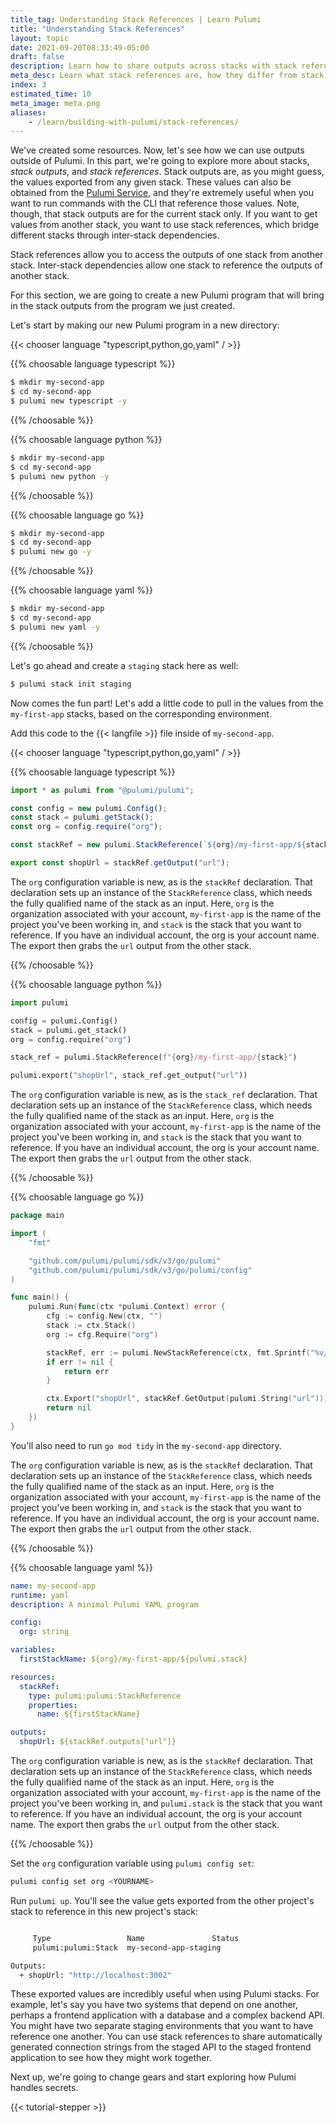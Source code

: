 ```yaml
---
title_tag: Understanding Stack References | Learn Pulumi
title: "Understanding Stack References"
layout: topic
date: 2021-09-20T08:33:49-05:00
draft: false
description: Learn how to share outputs across stacks with stack references.
meta_desc: Learn what stack references are, how they differ from stack outputs, and how to share stack outputs from one Pulumi program to another in this tutorial.
index: 3
estimated_time: 10
meta_image: meta.png
aliases:
    - /learn/building-with-pulumi/stack-references/
---
```


We've created some resources. Now, let's see how we can use outputs outside of
Pulumi. In this part, we're going to explore more about stacks, _stack outputs_,
and _stack references_. Stack outputs are, as you might guess, the values
exported from any given stack. These values can also be obtained from the
[Pulumi Service](https://app.pulumi.com), and they're extremely useful when you
want to run commands with the CLI that reference those values. Note, though,
that stack outputs are for the current stack only. If you want to get values
from another stack, you want to use stack references, which bridge different
stacks through inter-stack dependencies.

Stack references allow you to access the outputs of one stack from another
stack. Inter-stack dependencies allow one stack to reference the outputs of
another stack.

For this section, we are going to create a new Pulumi program that will bring in
the stack outputs from the program we just created.

Let's start by making our new Pulumi program in a new directory:

{{< chooser language "typescript,python,go,yaml" / >}}

{{% choosable language typescript %}}

```bash
$ mkdir my-second-app
$ cd my-second-app
$ pulumi new typescript -y
```

{{% /choosable %}}

{{% choosable language python %}}

```bash
$ mkdir my-second-app
$ cd my-second-app
$ pulumi new python -y
```

{{% /choosable %}}

{{% choosable language go %}}

```bash
$ mkdir my-second-app
$ cd my-second-app
$ pulumi new go -y
```

{{% /choosable %}}

{{% choosable language yaml %}}

```bash
$ mkdir my-second-app
$ cd my-second-app
$ pulumi new yaml -y
```

{{% /choosable %}}

Let's go ahead and create a `staging` stack here as well:

```bash
$ pulumi stack init staging
```

Now comes the fun part! Let's add a little code to pull in the values from the
`my-first-app` stacks, based on the corresponding environment.

Add this code to the {{< langfile >}} file inside of `my-second-app`.

{{< chooser language "typescript,python,go,yaml" / >}}

{{% choosable language typescript %}}

```typescript
import * as pulumi from "@pulumi/pulumi";

const config = new pulumi.Config();
const stack = pulumi.getStack();
const org = config.require("org");

const stackRef = new pulumi.StackReference(`${org}/my-first-app/${stack}`)

export const shopUrl = stackRef.getOutput("url");
```

The `org` configuration variable is new, as is the `stackRef` declaration. That
declaration sets up an instance of the `StackReference` class, which needs the
fully qualified name of the stack as an input. Here, `org` is the
organization associated with your account, `my-first-app` is the name of the
project you've been working in, and `stack` is the stack that you want to
reference. If you have an individual account, the org is your account name. The
export then grabs the `url` output from the other stack.

{{% /choosable %}}

{{% choosable language python %}}

```python
import pulumi

config = pulumi.Config()
stack = pulumi.get_stack()
org = config.require("org")

stack_ref = pulumi.StackReference(f"{org}/my-first-app/{stack}")

pulumi.export("shopUrl", stack_ref.get_output("url"))
```

The `org` configuration variable is new, as is the `stack_ref` declaration. That
declaration sets up an instance of the `StackReference` class, which needs the
fully qualified name of the stack as an input. Here, `org` is the
organization associated with your account, `my-first-app` is the name of the
project you've been working in, and `stack` is the stack that you want to
reference. If you have an individual account, the org is your account name. The
export then grabs the `url` output from the other stack.

{{% /choosable %}}

{{% choosable language go %}}

```go
package main

import (
	"fmt"

	"github.com/pulumi/pulumi/sdk/v3/go/pulumi"
	"github.com/pulumi/pulumi/sdk/v3/go/pulumi/config"
)

func main() {
	pulumi.Run(func(ctx *pulumi.Context) error {
		cfg := config.New(ctx, "")
		stack := ctx.Stack()
		org := cfg.Require("org")

		stackRef, err := pulumi.NewStackReference(ctx, fmt.Sprintf("%v/my-first-app/%v", org, stack), nil)
		if err != nil {
			return err
		}

		ctx.Export("shopUrl", stackRef.GetOutput(pulumi.String("url")))
		return nil
	})
}
```

You'll also need to run `go mod tidy` in the `my-second-app` directory.

The `org` configuration variable is new, as is the `stackRef` declaration. That
declaration sets up an instance of the `StackReference` class, which needs the
fully qualified name of the stack as an input. Here, `org` is the
organization associated with your account, `my-first-app` is the name of the
project you've been working in, and `stack` is the stack that you want to
reference. If you have an individual account, the org is your account name. The
export then grabs the `url` output from the other stack.

{{% /choosable %}}

{{% choosable language yaml %}}

```yaml
name: my-second-app
runtime: yaml
description: A minimal Pulumi YAML program

config:
  org: string

variables:
  firstStackName: ${org}/my-first-app/${pulumi.stack}

resources:
  stackRef:
    type: pulumi:pulumi:StackReference
    properties:
      name: ${firstStackName}

outputs:
  shopUrl: ${stackRef.outputs["url"]}
```

The `org` configuration variable is new, as is the `stackRef` declaration. That
declaration sets up an instance of the `StackReference` class, which needs the
fully qualified name of the stack as an input. Here, `org` is the
organization associated with your account, `my-first-app` is the name of the
project you've been working in, and `pulumi.stack` is the stack that you want to
reference. If you have an individual account, the org is your account name. The
export then grabs the `url` output from the other stack.

{{% /choosable %}}

Set the `org` configuration variable using `pulumi config set`:

```bash
pulumi config set org <YOURNAME>
```

Run `pulumi up`. You'll see the value gets exported from the other project's
stack to reference in this new project's stack:

```bash

     Type                 Name               Status
     pulumi:pulumi:Stack  my-second-app-staging

Outputs:
  + shopUrl: "http://localhost:3002"
```

These exported values are incredibly useful when using Pulumi stacks. For
example, let's say you have two systems that depend on one another, perhaps a
frontend application with a database and a complex backend API. You might have
two separate staging environments that you want to have reference one another.
You can use stack references to share automatically generated connection strings
from the staged API to the staged frontend application to see how they might
work together.

Next up, we're going to change gears and start exploring how Pulumi handles
secrets.

{{< tutorial-stepper >}}
